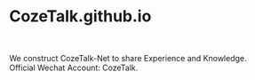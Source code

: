 # CozeTalk.github.io
<figure data-type="image" tabindex="1"><img src="https://padfoot-zhou.github.io/CozeTalk.github.io//post-images/1627442608685.png" alt="" loading="lazy"></figure>
<br>
We construct CozeTalk-Net to share Experience and Knowledge.
<br>
Official Wechat Account: CozeTalk.  
<br>
<img src="https://padfoot-zhou.github.io/CozeTalk.github.io//post-images/1627450810556.png" alt="" loading="lazy">
